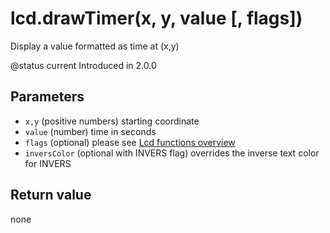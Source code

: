 # lcd.drawTimer\(x, y, value \[, flags\]\)

Display a value formatted as time at \(x,y\)

@status current Introduced in 2.0.0

## Parameters

* `x,y` \(positive numbers\) starting coordinate
* `value` \(number\) time in seconds
* `flags` \(optional\) please see [Lcd functions overview](https://github.com/EdgeTX/lua-reference-guide/tree/2c4596e02006c8ac7d351fcd785fdfc7a93ce548/part_iii_-_opentx_lua_api_reference/lcd-functions-less-than-greater-than-luadoc-begin-lcd/lcd_functions-overview.html)
* `inversColor` \(optional with INVERS flag\) overrides the inverse text color for INVERS

## Return value

none

